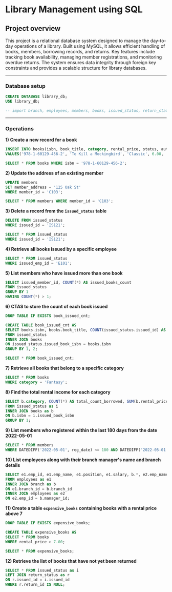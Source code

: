 # Library Management using SQL

## Project overview
This project is a relational database system designed to manage the day-to-day operations of a library. Built using MySQL, it allows efficient handling of books, members, borrowing records, and returns. Key features include tracking book availability, managing member registrations, and monitoring overdue returns. The system ensures data integrity through foreign key constraints and provides a scalable structure for library databases.

***

### Database setup

```sql
CREATE DATABASE library_db;
USE library_db;

-- import branch, employees, members, books, issued_status, return_status tables
```

***

### Operations

**1) Create a new record for a book**
```sql
INSERT INTO books(isbn, book_title, category, rental_price, status, author, publisher)
VALUES('978-1-60129-456-2', 'To Kill a Mockingbird', 'Classic', 6.00, 'yes', 'Harper Lee', 'J.B. Lippincott & Co.');

SELECT * FROM books WHERE isbn = '978-1-60129-456-2';
```

**2) Update the address of an existing member**
```sql
UPDATE members
SET member_address = '125 Oak St'
WHERE member_id = 'C103';

SELECT * FROM members WHERE member_id = 'C103';
```

**3) Delete a record from the `issued_status` table**
```sql
DELETE FROM issued_status
WHERE issued_id = 'IS121';

SELECT * FROM issued_status
WHERE issued_id = 'IS121';
```

**4) Retrieve all books issued by a specific employee**
```sql
SELECT * FROM issued_status
WHERE issued_emp_id = 'E101';
```

**5) List members who have issued more than one book**
```sql
SELECT issued_member_id, COUNT(*) AS issued_books_count
FROM issued_status
GROUP BY 1
HAVING COUNT(*) > 1;
```

**6) CTAS to store the count of each book issued**
```sql
DROP TABLE IF EXISTS book_issued_cnt;

CREATE TABLE book_issued_cnt AS
SELECT books.isbn, books.book_title, COUNT(issued_status.issued_id) AS issue_count
FROM issued_status
INNER JOIN books
ON issued_status.issued_book_isbn = books.isbn
GROUP BY 1, 2;

SELECT * FROM book_issued_cnt;
```

**7) Retrieve all books that belong to a specific category**
```sql
SELECT * FROM books
WHERE category = 'Fantasy';
```

**8) Find the total rental income for each category**
```sql
SELECT b.category, COUNT(*) AS total_count_borrowed, SUM(b.rental_price) AS total_rent_profit
FROM issued_status as i
INNER JOIN books as b
ON b.isbn = i.issued_book_isbn
GROUP BY 1;
```

**9) List members who registered within the last 180 days from the date 2022-05-01**
```sql
SELECT * FROM members
WHERE DATEDIFF('2022-05-01', reg_date) <= 180 AND DATEDIFF('2022-05-01', reg_date) >= 0;
```

**10) List employees along with their branch manager's name and branch details**
```sql
SELECT e1.emp_id, e1.emp_name, e1.position, e1.salary, b.*, e2.emp_name as manager
FROM employees as e1
INNER JOIN branch as b
ON e1.branch_id = b.branch_id    
INNER JOIN employees as e2
ON e2.emp_id = b.manager_id;
```

**11) Create a table `expensive_books` containing books with a rental price above 7**
```sql
DROP TABLE IF EXISTS expensive_books;

CREATE TABLE expensive_books AS
SELECT * FROM books
WHERE rental_price > 7.00;

SELECT * FROM expensive_books;
```

**12) Retrieve the list of books that have not yet been returned**
```sql
SELECT * FROM issued_status as i
LEFT JOIN return_status as r
ON r.issued_id = i.issued_id
WHERE r.return_id IS NULL;
```
